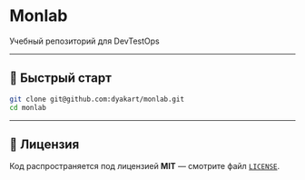 # Monlab

Учебный репозиторий для DevTestOps

---

## 🚀 Быстрый старт

```bash
git clone git@github.com:dyakart/monlab.git
cd monlab
```

---

## 📜 Лицензия

Код распространяется под лицензией **MIT** — смотрите файл [`LICENSE`](LICENSE).
